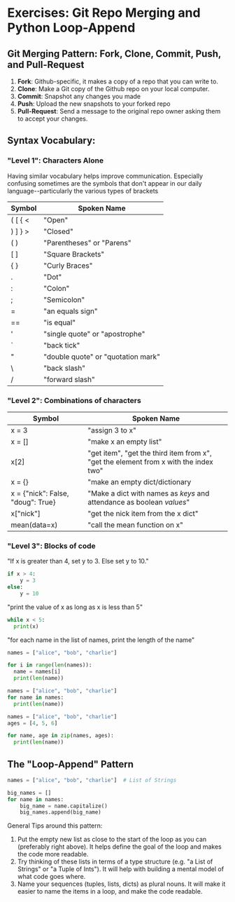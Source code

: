 
# Exercises: Git Repo Merging and Python Loop-Append

## Git Merging Pattern: Fork, Clone, Commit, Push, and Pull-Request

  1. **Fork**: Github-specific, it makes a copy of a repo that you can write to.
  2. **Clone**: Make a Git copy of the Github repo on your local computer.
  3. **Commit**: Snapshot any changes you made
  4. **Push**: Upload the new snapshots to your forked repo
  5. **Pull-Request**: Send a message to the original repo owner asking them to accept your changes.


## Syntax Vocabulary: 

### "Level 1": Characters Alone

Having similar vocabulary helps improve communication.  Especially confusing sometimes are the symbols that don't appear in our daily language--particularly the various types of brackets

| **Symbol**      | **Spoken Name** |
| ----------      | -------- |
|  \(  \[  \{  \< | "Open"  |
|  \)  \]  \}  \> | "Closed"  |
|  \(   \)        | "Parentheses" or "Parens" |
| \[  \]          | "Square Brackets" |
| \{  \}          | "Curly Braces"   |
|  \.             | "Dot" |
| \:              |  "Colon"  |
|  \;             |  "Semicolon"  |
|  \=          |   "an equals sign"      |
|  \=\=        |   "is equal"          |
| \'    |  "single quote" or "apostrophe"  |
| \`  | "back tick"  |
| \"    |   "double quote" or "quotation mark"   |
| \\  |  "back slash"  |
|  \/  | "forward slash"  |


### "Level 2":  Combinations of characters

| **Symbol** | **Spoken Name** |
| ---------- | -------- |
|  x = 3  |  "assign 3 to x"  |
|  x = [] |  "make x an empty list"  |
  |  x[2]   |  "get item", "get the third item from x", "get the element from x with the index two" |
|  x = {}  | "make an empty dict/dictionary |
| x = {"nick": False, "doug": True} |  "Make a dict with names as *keys* and attendance as boolean *values*"  |
|  x["nick"]  | "get the nick item from the x dict"  |
|   mean(data=x)  | "call the mean function on x" |



### "Level 3":  Blocks of code

"If x is greater than 4, set y to 3.  Else set y to 10."
```python
if x > 4:
    y = 3
else:
    y = 10
````

"print the value of x as long as x is less than 5"
```python
while x < 5:
  print(x)
```

"for each name in the list of names, print the length of the name"
```python
names = ["alice", "bob", "charlie"]

for i in range(len(names)):
  name = names[i] 
  print(len(name))
```

```python
names = ["alice", "bob", "charlie"]
for name in names:
  print(len(name))
```

```python
names = ["alice", "bob", "charlie"]
ages = [4, 5, 6]

for name, age in zip(names, ages):
  print(len(name))
```

## The "Loop-Append" Pattern

```python
names = ["alice", "bob", "charlie"]  # List of Strings

big_names = []
for name in names:
    big_name = name.capitalize()
    big_names.append(big_name)
```

General Tips around this pattern:

  1. Put the empty new list as close to the start of the loop as you can (preferably right above).  It helps define the goal of the loop and makes the code more readable.
  2. Try thinking of these lists in terms of a type structure (e.g. "a List of Strings" or "a Tuple of Ints").  It will help with building a mental model of what code goes where.
  3. Name your sequences (tuples, lists, dicts) as plural nouns.  It will make it easier to name the items in a loop, and make the code readable.
